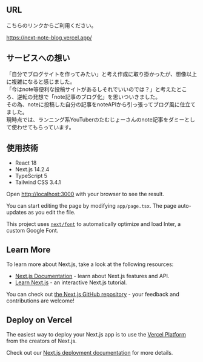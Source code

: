 
## URL
こちらのリンクからご利用ください。<br>

https://next-note-blog.vercel.app/

## サービスへの想い
「自分でブログサイトを作ってみたい」と考え作成に取り掛かったが、想像以上に複雑になると感じました。<br>
「今はnote等便利な投稿サイトがあるしそれでいいのでは？」と考えたところ、逆転の発想で「note記事のブログ化」を思いついきました。<br>
その為、noteに投稿した自分の記事をnoteAPIから引っ張ってブログ風に仕立てました。<br>
現時点では、ランニング系YouTuberのたむじょーさんのnote記事をダミーとして使わせてもらっています。<br>

## 使用技術
- React 18
- Next.js 14.2.4
- TypeScript 5
- Tailwind CSS 3.4.1


Open [http://localhost:3000](http://localhost:3000) with your browser to see the result.

You can start editing the page by modifying `app/page.tsx`. The page auto-updates as you edit the file.

This project uses [`next/font`](https://nextjs.org/docs/basic-features/font-optimization) to automatically optimize and load Inter, a custom Google Font.

## Learn More

To learn more about Next.js, take a look at the following resources:

- [Next.js Documentation](https://nextjs.org/docs) - learn about Next.js features and API.
- [Learn Next.js](https://nextjs.org/learn) - an interactive Next.js tutorial.

You can check out [the Next.js GitHub repository](https://github.com/vercel/next.js/) - your feedback and contributions are welcome!

## Deploy on Vercel

The easiest way to deploy your Next.js app is to use the [Vercel Platform](https://vercel.com/new?utm_medium=default-template&filter=next.js&utm_source=create-next-app&utm_campaign=create-next-app-readme) from the creators of Next.js.

Check out our [Next.js deployment documentation](https://nextjs.org/docs/deployment) for more details.
